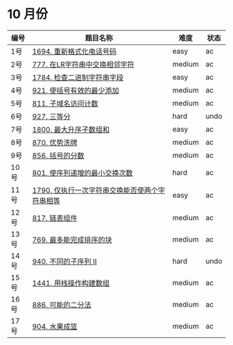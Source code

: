 # 10 月份

**编号**|**题目名称**|**难度**|**状态**
--------|------------|--------|--------
1号|[1694. 重新格式化电话号码](./第1题%201694.%20重新格式化电话号码)|easy|ac
2号|[777. 在LR字符串中交换相邻字符](./第2题%20777.%20在LR字符串中交换相邻字符)|medium|ac
3号|[1784. 检查二进制字符串字段](./第3题%201784.%20检查二进制字符串字段)|easy|ac
4号|[921. 使括号有效的最少添加](./第4题%20921.%20使括号有效的最少添加)|medium|ac
5号|[811. 子域名访问计数](./第5题%20811.%20子域名访问计数)|medium|ac
6号|[927. 三等分](./第6题%20927.%20三等分)|hard|undo
7号|[1800. 最大升序子数组和](./第7题%201800.%20最大升序子数组和)|easy|ac
8号|[870. 优势洗牌](./第8题%20870.%20优势洗牌)|medium|ac
9号|[856. 括号的分数](./第9题%20856.%20括号的分数)|medium|ac
10号|[801. 使序列递增的最小交换次数](./第10题%20801.%20使序列递增的最小交换次数)|hard|ac
11号|[1790. 仅执行一次字符串交换能否使两个字符串相等](./第11题%201790.%20仅执行一次字符串交换能否使两个字符串相等)|easy|ac
12号|[817. 链表组件](./第12题%20817.%20链表组件)|medium|ac
13号|[769. 最多能完成排序的块](./第13题%20769.%20最多能完成排序的块)|medium|ac
14号|[940. 不同的子序列 II](./第14题%20940.%20不同的子序列%20II)|hard|undo
15号|[1441. 用栈操作构建数组](./第15题%201441.%20用栈操作构建数组)|medium|ac
16号|[886. 可能的二分法](./第16题%20886.%20可能的二分法)|medium|ac
17号|[904. 水果成篮](./第17题%20904.%20水果成篮)|medium|ac
